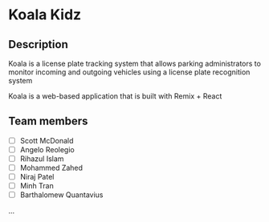 
# Koala Kidz


## Description

Koala is a license plate tracking system that allows parking administrators to monitor incoming and outgoing vehicles using a license plate recognition system

Koala is a web-based application that is built with Remix + React


## Team members

- [ ] Scott McDonald
- [ ] Angelo Reolegio
- [ ] Rihazul Islam
- [ ] Mohammed Zahed
- [ ] Niraj Patel
- [ ] Minh Tran
- [ ] Barthalomew Quantavius 

...










